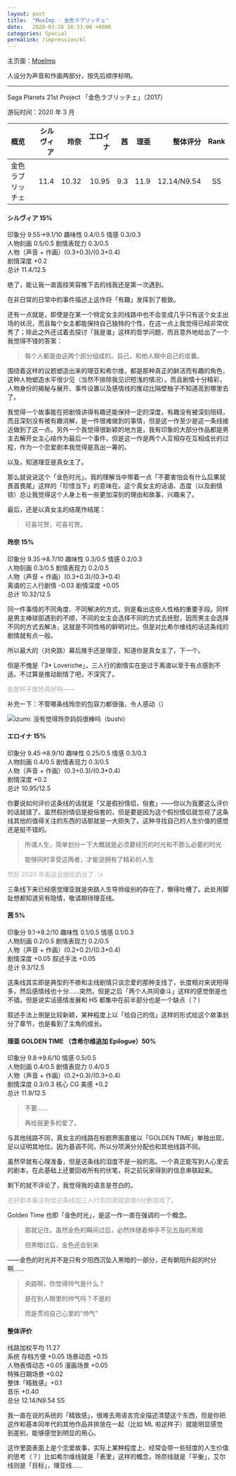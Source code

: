 ```yaml
---
layout: post
title:  "MoeImp - 金色ラブリッチェ"
date:   2020-03-28 16:33:00 +0800
categories: Special
permalink: /impression/kl
---
```


主页面：[MoeImp](http://yoro.xyz/impression)

人设分为声音和作画两部分，按先后顺序标明。

---

Saga Planets 21st Project 「金色ラブリッチェ」（2017）

游玩时间：2020 年 3 月

| 概览 | シルヴィア | 玲奈 | エロイナ | 茜 | 理亜 | 整体评分 | Rank |
| :---- | ----: | ----: | ----: | ----:| ----:| -----:|:----:|
| 金色ラブリッチェ | 11.4 | 10.32 | 10.95 | 9.3 | 11.9 |12.14/N9.54|SS|

#### シルヴィア 15%

印象分 9.55→9.1/10 趣味性 0.4/0.5 情感 0.3/0.3<br />
人物刻画 0.5/0.5 剧情表现力 0.3/0.5<br />
人物（声音 + 作画）(0.3+0.3)/(0.3+0.4)<br />
剧情深度 +0.2<br />
总计 11.4/12.5

绝了，能让我一直面挂笑容推下去的线我还是第一次遇到。

在非日常的日常中的事件描述上这作将「有趣」发挥到了极致。

还有一点就是，即使是在某一个特定女主的线路中也不会变成几乎只有这个女主出场的状况，而且每个女主都能保持自己独特的个性，在这一点上我觉得已经非常优秀了；除此之外还试着去探讨「我是谁」这样的哲学问题，而且意外地给出了一个我觉得不错的答案：

> 每个人都是由这两个部分组成的。自己，和他人眼中自己的皮囊。

围绕着这样的议题塑造出来的理亚和希尔维，都是那种真正的鲜活而有趣的角色，这种人物塑造水平很少见（当然不排除我见识短浅的情况）。而且剧情十分精彩，人物身份的揭秘与展开、事件设置以及感情线的推动比隔壁柚子不知道高到哪里去了。

我觉得一个故事能在把剧情讲得有趣还能保持一定的深度，有趣没有被深刻阻碍，而且深刻没有被有趣消解，是一件很难做到的事情，但是这一作至少是这一条线接近做到了这一点。另外一个我觉得很新颖的地方是，我有印象的大部分作品都是男主去解开女主心结作为最后一个事件，但是这一作是两个人互相存在互相成长的过程，作为一个恋爱剧本我觉得是高出一筹的。

以及，知道理亚是真女主了。

那么就说说这个「金色时光」。我的理解当中带着一点「不要害怕会有什么后果就畏首畏尾」这样的「珍惜当下」的意味在。这个真女主的话语、态度（以及剧情锁）总让我觉得这个人身上有一些更加深刻的理由和故事，兴趣来了。

最后，还是以真女主的结尾作结尾：

> 可喜可贺，可喜可贺。

#### 玲奈 15%

印象分 9.35→8.7/10 趣味性 0.3/0.5 情感 0.2/0.3<br />
人物刻画 0.3/0.5 剧情表现力 0.2/0.5<br />
人物（声音 + 作画）(0.3+0.3)/(0.3+0.4)<br />
离谱的三人行剧情 -0.03 剧情深度 +0.05<br />
总计 10.32/12.5

同一件事情的不同角度、不同解决的方式，则是看出这些人性格的重要手段。同样是男主棒球部遇到的不顺，不同的女主会选择不同的方式去抚慰，因而男主会选择不同的方式去解决，这就是不同性格的鲜明对比。但是对比希尔维线的话这条线的剧情就有点一般。

所以最大的（对央路）幕后推手还是理亚，知道你是真女主了，下一个。

但是不愧是「3\* Loveriche」，三人行的剧情实在是过于离谱以至于有点感到不适。不过算是推动剧情了吧，不深究了。

<p style="color: #AAAAAA">能那样子撒娇真好啊——</p>

补充一下：不管哪条线玲奈的包容力都很强，令人感动（）

![izumi: 没有觉得玲奈妈妈很棒吗（bushi）](http://yoro.xyz/izumi.png)

#### エロイナ 15%

印象分 9.45→8.9/10 趣味性 0.25/0.5 情感 0.3/0.3<br />
人物刻画 0.4/0.5 剧情表现力 0.3/0.5<br />
人物（声音 + 作画）(0.3+0.3)/(0.3+0.4)<br />
剧情深度 +0.2<br />
总计 10.95/12.5

你要说如何评价这条线的话就是「又是假扮情侣，俗套」——你以为我要这么评价的话就错了。虽然假扮情侣是挺俗套的，但是要是因为这个假扮情侣就忽视了这条线其他的值得关注的东西的话那就是一大损失了。这种寻找自己的人生价值的感觉还是挺不错的。

> 所谓人生，简单划分一下大概就是必须要经历的时光和不那么必要的时光
> 
> 能够同时享受这两者，才能说拥有了精彩的人生

<p style="color: #AAAAAA">然后 2020 年奥运会就给奶没了（x</p>

三条线下来已经感觉理亚就是央路人生导师级别的存在了，懒得吐槽了。此处用脚趾想都知道另有隐情，敬请期待理亚线。

#### 茜 5%

印象分 9.1→8.2/10 趣味性 0.1/0.5 情感 0.1/0.3<br />
人物刻画 0.2/0.5 剧情表现力 0.2/0.5<br />
人物（声音 + 作画）(0.2+0.2)/(0.3+0.4)<br />
剧情深度 +0.05 叙述手法 +0.05<br />
总计 9.3/12.5

这条线其实即是典型的不掺和主线剧情只谈恋爱的那种支线了，长度相对来说短得多，然后感情线也十分……突然。但是之后「两个人共同奋斗」这样的感觉倒是也不错。但是说实话感情发展和 HS 都集中在前半部分也是一个缺点（？）

叙述手法上倒是比较新颖，某种程度上以「给自己的信」这样的形式给这个故事划分了章节，也是看到了主角的成长。

#### 理亜 GOLDEN TIME （含希尔维追加 Epilogue）50%

印象分 9.8→9.6/10 情感 0.5/0.5<br />
人物刻画 0.4/0.5 剧情表现力 0.4/0.5<br />
人物（声音 + 作画）(0.2+0.3)/(0.3+0.4)<br />
剧情深度 0.3/0.3 核心 CG 美感 +0.2<br />
总计 11.9/12.5

> 不要……
> 
> 再给我更多的爱了。

与其他线路不同，真女主的线路在标题界面直接以「GOLDEN TIME」单独出现，足以证明其地位。因为基调不同，所以分项满分分配也和其他线路不同。

虽然早就有心理准备，但是这条线的泪度不是一般的高。一个真正能写到人心里去的剧本，在此基础上还要回收所有的伏笔，将之前玩家得到的信息串联起来。

剩下的就不评论了，我觉得我的语言是苍白的。

<p style="color: #AAAAAA">还好剧本桑没有给这条线加三人行否则我就直接0分删游戏了。</p>

Golden Time 也即「金色时光」，是这一作一直在强调的一个概念。

> 那就记住。虽然金色的瞬间过后，必然伴随着伸手不见五指的黑暗
> 
> 但黑暗过后，金色还会到来

——金色的时光并不是只有夕阳西沉坠入黑暗的一部分，还有朝阳升起的时分啊……

> 央路啊，你觉得帅气是什么？
> 
> 是在别人眼里的帅气吗？不是的
> 
> 而是贯彻自己心里的“帅气”

#### 整体评价

线路加权平均 11.27<br />
系统 存档方便 +0.05 场景动态 +0.15<br />
人物表情动态 +0.05 漫画场景 +0.05<br />
特殊日期场景 +0.02<br />
整体「精致感」+0.1<br />
音乐 +0.40<br />
总分 12.14/N9.54 SS

我一直在说的系统的「精致感」，很难去用语言完全描述清楚这个东西，但是你把这作和基本同年代的其他作品并排放在一起（比如 ML 啦这样子）就能明显感觉到差别，能够感觉到明显的用心。

这作里面表面上是个恋爱故事，实际上某种程度上、经常会带一些轻度的人生价值的思考（？）比如希尔维线就是「表里」这样的概念，玲奈线就是「平衡」，艾尔线则是「目标」，理亚线……
